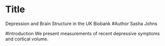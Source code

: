 # Title
Depression and Brain Structure in the UK Biobank
#Author
Sasha Johns

#Introduction
We present measurements of recent depressive symptoms and cortical volume.
